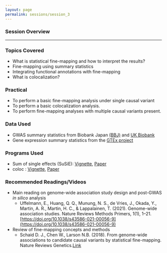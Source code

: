 ```yaml
---
layout: page
permalink: sessions/session_3
---
```


### Session Overview
---

### Topics Covered
- What is statistical fine-mapping and how to interpret the results? 
- Fine-mapping using summary statistics
- Integrating functional annotations with fine-mapping
- What is colocalization?


### Practical
- To perform a basic fine-mapping analysis under single causal variant
- To perform a basic colocalization analysis.
- To perform fine-mapping analyses with multiple causal variants present.

### Data Used

- GWAS summary statistics from Biobank Japan [(BBJ)](https://pheweb.jp/) and [UK Biobank](https://pheweb.org/UKB-TOPMed/)
- Gene expression summary statistics from the [GTEx project](https://gtexportal.org/home/index.html)

### Programs Used

- Sum of single effects (SuSiE): [Vignette](https://stephenslab.github.io/susieR/index.html), [Paper](https://academic.oup.com/jrsssb/article/82/5/1273/7056114?login=true)
- coloc : [Vignette](https://cran.r-project.org/web/packages/coloc/vignettes/a01_intro.html), [Paper](https://journals.plos.org/plosgenetics/article?id=10.1371/journal.pgen.1004383)



### Recommended Readings/Videos

- Main reading on genome-wide association study design and post-GWAS _in silico_ analysis
    - Uffelmann, E., Huang, Q. Q., Munung, N. S., de Vries, J., Okada, Y., Martin, A. R., Martin, H. C., & Lappalainen, T. (2021). Genome-wide association studies. Nature Reviews Methods Primers, 1(1), 1–21. [https://doi.org/10.1038/s43586-021-00056-9](https://doi.org/10.1038/s43586-021-00056-9)
- Review of fine-mapping concepts and methods
    - Schaid D. J., Chen W., Larson N.B. (2018). From genome-wide associations to candidate causal variants by statistical fine-mapping. Nature Reviews Genetics.[Link](https://pubmed.ncbi.nlm.nih.gov/29844615/)




<br><br>
<!--*-- Presenter: Diptavo Dutta*-->





